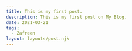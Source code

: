 ```yaml
---
title: This is my first post.
description: This is my first post on My Blog.
date: 2021-03-21
tags:
  - Zafreen
layout: layouts/post.njk
---
```


